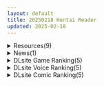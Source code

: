 ```yaml
---
layout: default
title: 20250218 Hentai Reader
updated: 2025-02-18
---
```


<details class='content-parent'>
<summary>
Resources(9)
</summary>
<details class='content-child'>
<summary>
<span class='rss-title'> [自购][RJ01290306](同人音声)[M-STUDIO]3姉妹天使さまのお耳りふれ*甘々意地悪オナサポ天国へようこそ♪ </span> <a class='rss-link' href='https://gmgard.com/gm128638' target='_blank'>&nbsp;</a>
<div class='rss-published'> 🕛 20250217 17:07:16</div>
</summary>
<img src="https://static.gmgard.us/Images/upload/12972172325387428.jpg" /><br /><p>多层压缩，有能力请支持原作者，转载请重新打包上传。</p>
</details>
<details class='content-child'>
<summary>
<span class='rss-title'> [自购][RJ01248973][さーたはうす]クイーンズ - 対戦型カジノソリティア - </span> <a class='rss-link' href='https://gmgard.com/gm128637' target='_blank'>&nbsp;</a>
<div class='rss-published'> 🕛 20250217 17:06:14</div>
</summary>
<img src="https://static.gmgard.us/Images/upload/19376172038392180.jpg" /><br /><p>各位绅士大家好，最近游戏荒，在dlsite上偶然翻到这个看起来挺有意思的益智小游戏（被封面萝莉吸引，入手后玩了一段时间，非常上头，游戏质量很不错，看亭子里没有就顺手搬上来。</p>
</details>
<details class='content-child'>
<summary>
<span class='rss-title'> [R18禁资源相关][悬赏金额:500棒棒糖]求漫画名字,给个名字就可以,在游戏里玩的本子 </span> <a class='rss-link' href='https://gmgard.com/gm128635' target='_blank'>&nbsp;</a>
<div class='rss-published'> 🕛 20250217 12:30:44</div>
</summary>
<img src="https://static.hggard.com/Images/upload/20478101714528885.jpg?_gl=1*1n2hgb9*_ga*MTM5NTM2NjkyLjE3Mjk3NjY0NjM.*_ga_TG3P867GYR*MTczOTc3OTM1MS42MC4xLjE3Mzk3ODAyMjYuNjAuMC4w" /><br /><p>预览图不是目标</p>
</details>
<details class='content-child'>
<summary>
<span class='rss-title'> [自购][RJ号暂无][長井わたる🦇魔窟亭]MonstersAbyss-体験版3.2 1月26号更新 </span> <a class='rss-link' href='https://gmgard.com/gm128636' target='_blank'>&nbsp;</a>
<div class='rss-published'> 🕛 20250217 12:30:39</div>
</summary>
<img src="https://static.gmgard.us/Images/upload/74170171954413484.jpg" /><br /><p>こんばんは、長井わたるです('◇')ゞ</p>
</details>
<details class='content-child'>
<summary>
<span class='rss-title'> 【R3584】[安卓][电脑][ライオクライオ] もかラブReLive♪ ～ガチ恋距離でイキ顔観察アニメーション～ </span> <a class='rss-link' href='https://blog.reimu.net/archives/108434' target='_blank'>&nbsp;</a>
<div class='rss-published'> 🕛 20250217 08:00:39</div>
</summary>
大家好，我是每周一才出现的御所隐藏人物小二酱。（裂开的小一） 这个就是上期一酱说的那种，全程只有一个体位的那类 &#8230; <a class="more-link" href="https://blog.reimu.net/archives/108434">继续阅读<span class="screen-reader-text">【R3584】[安卓][电脑][ライオクライオ] もかラブReLive♪ ～ガチ恋距離でイキ顔観察アニメーション～</span></a>
</details>
<details class='content-child'>
<summary>
<span class='rss-title'> [悬赏200棒棒糖]求一下《甜蜜女友》系列1-6设定集的电子版 </span> <a class='rss-link' href='https://gmgard.com/gm128634' target='_blank'>&nbsp;</a>
<div class='rss-published'> 🕛 20250217 06:01:17</div>
</summary>
<img src="https://static.gmgard.us/Images/upload/20935170928387830.jpg" /><br /><p>如图所示，六本，想要电子版的，pdf或者图片格式都行，最好是迅雷或者百度连接。</p>
</details>
<details class='content-child'>
<summary>
<span class='rss-title'> [自购][RJ01034814][U-ROOM]洗脳学園 ~呪人の壺~ </span> <a class='rss-link' href='https://gmgard.com/gm128633' target='_blank'>&nbsp;</a>
<div class='rss-published'> 🕛 20250217 06:00:36</div>
</summary>
<img src="https://static.gmgard.us/Images/upload/1033170500436958.jpg" /><br /><p>U-ROOM新作 发售第一时间购入</p>
</details>
<details class='content-child'>
<summary>
<span class='rss-title'> 百合贴贴猫丸x萌萌兽 </span> <a class='rss-link' href='https://gmgard.com/gm128632' target='_blank'>&nbsp;</a>
<div class='rss-published'> 🕛 20250217 05:45:22</div>
</summary>
<img src="https://static.gmgard.us/Images/upload/18753172000098294.jpg" /><br /><p>
超级可爱的百合贴贴哇！谁不爱看这种热血沸腾的画面感惹w，这个图有R18差分，应该也算工口绘画，请移步到Pixiv看啦~

这次作画学到了很多不同的绘画尝试和实际应用手段，所以实际上画得时间更久了，不过因为挺有趣的，也没怎么影响到绘画热情w，似乎画面质量又稍微提升了一些，希望下一张能够做得更好w</p>
</details>
<details class='content-child'>
<summary>
<span class='rss-title'> [もすまん (へんりいだ)] オナニー大好きほのかちゃんはカテキョちんぽを勉強したい! </span> <a class='rss-link' href='https://www.hacg.icu/wp/100393.html' target='_blank'>&nbsp;</a>
<div class='rss-published'> 🕛 20250217 05:38:55</div>
</summary>
女主想要学习人体知识，于是请了一个家教。 オナニー大好きほのかちゃんはカテキョち &#8230; <a href="https://www.hacg.icu/wp/100393.html">继续阅读 <span class="meta-nav">&#8594;</span></a>
</details>

</details>
<details class='content-parent'>
<summary>
News(1)
</summary>
<details class='content-child'>
<summary>
<span class='rss-title'> “怀中抱妹杀！16.5kg沉浸全包裹！一场绝代风华的华丽盛宴！“——GXP“超顺从女仆2”评测！（高刺激，4.5星推荐） </span> <a class='rss-link' href='https://mingqiceping.com/5586.html' target='_blank'>&nbsp;</a>
<div class='rss-published'> 🕛 20250217 10:16:20</div>
</summary>
https://mingqiceping.com/wp-content/uploads/thumb/2025/02/fill_w313_h235_g0_mark_jk-nyu-pu-xin-niang-cha-hua.jpg
</details>

</details>
<details class='content-parent'>
<summary>
DLsite Game Ranking(5)
</summary>
<details class='content-child'>
<summary>
<span class='rss-title'> 洗脳学園 ~呪人の壺~ [U-ROOM] </span> <a class='rss-link' href='https://www.dlsite.com/maniax/work/=/product_id/RJ01034814.html' target='_blank'>&nbsp;</a>
<div class='rss-published'> 🕛 20250218 13:14:59</div>
</summary>
<img src ="http://img.dlsite.jp/modpub/images2/work/doujin/RJ01035000/RJ01034814_img_main.jpg"/><br/>学園をエロく染めていく軍師として頑張るゲームです。
</details>
<details class='content-child'>
<summary>
<span class='rss-title'> Reminiscence [シコルスキー大佐] </span> <a class='rss-link' href='https://www.dlsite.com/maniax/work/=/product_id/RJ01201737.html' target='_blank'>&nbsp;</a>
<div class='rss-published'> 🕛 20250218 13:14:59</div>
</summary>
<img src ="http://img.dlsite.jp/modpub/images2/work/doujin/RJ01202000/RJ01201737_img_main.jpg"/><br/>小さな村に暮らす仲良し姉妹のドキドキワクワクのドスケベ奮闘記
</details>
<details class='content-child'>
<summary>
<span class='rss-title'> 夏のサカり [みこにそみ] </span> <a class='rss-link' href='https://www.dlsite.com/maniax/work/=/product_id/RJ365188.html' target='_blank'>&nbsp;</a>
<div class='rss-published'> 🕛 20250218 13:14:59</div>
</summary>
<img src ="http://img.dlsite.jp/modpub/images2/work/doujin/RJ366000/RJ365188_img_main.jpg"/><br/>【カスタム×エッチ】好みの少女たちに好き放題Hできるリアルタイム3Dゲーム!雰囲気・没入感を重視したストーリーで雌に堕ちていく姿をお楽しみください!
</details>
<details class='content-child'>
<summary>
<span class='rss-title'> 陰キャラこみゅにけーしょん [moirai] </span> <a class='rss-link' href='https://www.dlsite.com/maniax/work/=/product_id/RJ01342237.html' target='_blank'>&nbsp;</a>
<div class='rss-published'> 🕛 20250218 13:14:59</div>
</summary>
<img src ="http://img.dlsite.jp/modpub/images2/work/doujin/RJ01343000/RJ01342237_img_main.jpg"/><br/>★全てモーフィングアニメーションで動くキャラクターとイベントシーン!●「陰キャラヒロインとの不穏な交友」がテーマの、自身育成型シミュレーションです。・オートセーブシステムで、いつでも復帰可能!・攻略に失敗しても、所持金や一部装備アイテムの引き継ぎ可能!・Ci-enフォロワーに、ゲーム内の所持金が追加されるコードを配布!
</details>
<details class='content-child'>
<summary>
<span class='rss-title'> 侵蝕のヒプノシスAfterstory【PC・スマホ版】 [ALLDICE] </span> <a class='rss-link' href='https://www.dlsite.com/maniax/work/=/product_id/RJ01282827.html' target='_blank'>&nbsp;</a>
<div class='rss-published'> 🕛 20250218 13:14:59</div>
</summary>
<img src ="http://img.dlsite.jp/modpub/images2/work/doujin/RJ01283000/RJ01282827_img_main.jpg"/><br/>催○侵蝕ゲーム「侵蝕のヒプノシス」の後日談です
</details>

</details>
<details class='content-parent'>
<summary>
DLsite Voice Ranking(5)
</summary>
<details class='content-child'>
<summary>
<span class='rss-title'> 【2/23まで早期限定&購入特典▶オナサポ他20点~】【5時間▶各ヒロインルートまるごと2本】俺にだけ密着♪俺にだけ肉食?!～男女の友情が成立できなかった僕たち～ [猫麦] </span> <a class='rss-link' href='https://www.dlsite.com/maniax/work/=/product_id/RJ01309512.html' target='_blank'>&nbsp;</a>
<div class='rss-published'> 🕛 20250218 13:15:01</div>
</summary>
<img src ="http://img.dlsite.jp/modpub/images2/work/doujin/RJ01310000/RJ01309512_img_main.jpg"/><br/>密着&密着♪甘い青春まるごと2本♪今日はどっちに中出しする??
</details>
<details class='content-child'>
<summary>
<span class='rss-title'> 【性癖布教期間限定100円】無垢で優しい皇国の姫に常識改変◯眠で性処理をマナーと思い込ませ無知シチュ嗅ぎ舐めセックスご奉仕伴侶へ【凌◯なし・性格そのまま】 [あとりえスターズ] </span> <a class='rss-link' href='https://www.dlsite.com/maniax/work/=/product_id/RJ01316777.html' target='_blank'>&nbsp;</a>
<div class='rss-published'> 🕛 20250218 13:15:01</div>
</summary>
<img src ="http://img.dlsite.jp/modpub/images2/work/doujin/RJ01317000/RJ01316777_img_main.jpg"/><br/>無垢で優しく人を疑うことを知らない皇国のお姫様に常識改変◯眠をかけ、ザーメンを咀嚼する行為や汗蒸れセックスでチンポを喜ばせることをマナーとして思い込ませつつ優しく丁寧に無知シチュ調教で自分専用の清潔ラブラブオナホへ変えていく背徳音声!
</details>
<details class='content-child'>
<summary>
<span class='rss-title'> 先輩、もっと食べちゃいますね♪～愛情重め甘サド後輩彼女と性欲全開お泊まり搾り取られ愛～ [いちのや] </span> <a class='rss-link' href='https://www.dlsite.com/maniax/work/=/product_id/RJ01340017.html' target='_blank'>&nbsp;</a>
<div class='rss-published'> 🕛 20250218 13:15:01</div>
</summary>
<img src ="http://img.dlsite.jp/modpub/images2/work/doujin/RJ01341000/RJ01340017_img_main.jpg"/><br/>今日は彼女がおうちにお泊まりに! 今度は彼女になった後輩からの、 愛されとぐいぐいは止まるどころか増す一方で…♪ひたすら愛され!襲われ! 女性優位が好きな方、ちょっとマゾなあなたへ! CV:一之瀬りと
</details>
<details class='content-child'>
<summary>
<span class='rss-title'> 【誘い受け催○】淫惑テンプテーション〜誘惑サキュバスの沼沼沼∞搾精～【未来代弁】 [シロイルカ] </span> <a class='rss-link' href='https://www.dlsite.com/maniax/work/=/product_id/RJ01337007.html' target='_blank'>&nbsp;</a>
<div class='rss-published'> 🕛 20250218 13:15:01</div>
</summary>
<img src ="http://img.dlsite.jp/modpub/images2/work/doujin/RJ01338000/RJ01337007_img_main.jpg"/><br/>目指したのは究極の「誘い受け」!人間に化けた現代社会に潜む<サキュバス>が、あなたを誘惑の<沼>へと引きずり込み、レ●プ魔へと変える……善良な一般市民であるあなたが、現実に夢が侵入して少しずつ日常から洗脳されていく♪
</details>
<details class='content-child'>
<summary>
<span class='rss-title'> 【早期購入特典付き】ねぇ、勃ってるでしょ?～僕と彼女の勃起我慢げえむ～ [ふぁいばーぱれっと] </span> <a class='rss-link' href='https://www.dlsite.com/maniax/work/=/product_id/RJ01294692.html' target='_blank'>&nbsp;</a>
<div class='rss-published'> 🕛 20250218 13:15:01</div>
</summary>
<img src ="http://img.dlsite.jp/modpub/images2/work/doujin/RJ01295000/RJ01294692_img_main.jpg"/><br/>気になるあの子に勃起バレ。“勃起指摘特化”のソフトマゾ向けオナサポ音声♪
</details>

</details>
<details class='content-parent'>
<summary>
DLsite Comic Ranking(5)
</summary>
<details class='content-child'>
<summary>
<span class='rss-title'> 某都立○学に、教え子マインドコントロールしてハメ撮りしまくってた頭バグってる教師がいたらしい [セカンドカラー] </span> <a class='rss-link' href='https://www.dlsite.com/maniax/work/=/product_id/RJ01341329.html' target='_blank'>&nbsp;</a>
<div class='rss-published'> 🕛 20250218 13:15:03</div>
</summary>
<img src ="http://img.dlsite.jp/modpub/images2/work/doujin/RJ01342000/RJ01341329_img_main.jpg"/><br/>DLsiteの皆様初めまして、たいぷはてなです(・ω・)4年4ヵ月ぶりの新刊頑張りましたのでぜひ、よろしくお願いします。
</details>
<details class='content-child'>
<summary>
<span class='rss-title'> 桜春女学院の男優 3 [陸の孤島亭] </span> <a class='rss-link' href='https://www.dlsite.com/maniax/work/=/product_id/RJ01302984.html' target='_blank'>&nbsp;</a>
<div class='rss-published'> 🕛 20250218 13:15:03</div>
</summary>
<img src ="http://img.dlsite.jp/modpub/images2/work/doujin/RJ01303000/RJ01302984_img_main.jpg"/><br/>桜春女学院の男優の3作目になります。
</details>
<details class='content-child'>
<summary>
<span class='rss-title'> 【日文版】放学后化学部 [不可不可] </span> <a class='rss-link' href='https://www.dlsite.com/maniax/work/=/product_id/RJ01081364.html' target='_blank'>&nbsp;</a>
<div class='rss-published'> 🕛 20250218 13:15:03</div>
</summary>
<img src ="http://img.dlsite.jp/modpub/images2/work/doujin/RJ01082000/RJ01081364_img_main.jpg"/><br/>J○少女和老师的放学后社团活动
</details>
<details class='content-child'>
<summary>
<span class='rss-title'> オナニー大好きほのかちゃんはカテキョちんぽを勉強したい！ [へんりいだ] </span> <a class='rss-link' href='https://www.dlsite.com/maniax/work/=/product_id/RJ01340180.html' target='_blank'>&nbsp;</a>
<div class='rss-published'> 🕛 20250218 13:15:03</div>
</summary>
<img src ="http://img.dlsite.jp/modpub/images2/work/doujin/RJ01341000/RJ01340180_img_main.jpg"/><br/>オナニー大好きな真面目系○リが、童貞の家庭教師を誘惑して念願の初エッチ…！／本編：56ページ　作者：へんりいだ
</details>
<details class='content-child'>
<summary>
<span class='rss-title'> 勇者と姫とお母様!? [ie研究室] </span> <a class='rss-link' href='https://www.dlsite.com/maniax/work/=/product_id/RJ01298148.html' target='_blank'>&nbsp;</a>
<div class='rss-published'> 🕛 20250218 13:15:03</div>
</summary>
<img src ="http://img.dlsite.jp/modpub/images2/work/doujin/RJ01299000/RJ01298148_img_main.jpg"/><br/>魔王討伐の帰路、姫の命を救った勇者。お礼は姫との婚姻と…"お母様との夜伽"!?
</details>

</details>
